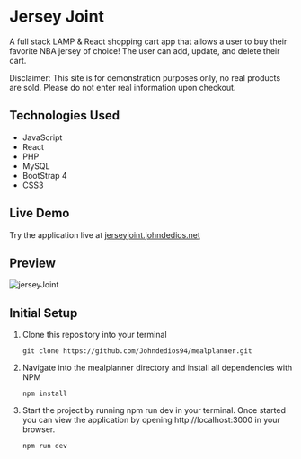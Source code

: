# Jersey Joint

A full stack LAMP & React shopping cart app that allows a user to buy their favorite NBA jersey of choice! The user can add, update, and delete their cart.

Disclaimer: This site is for demonstration purposes only, no real products are sold. Please do not enter real information upon checkout.

## Technologies Used
- JavaScript
- React
- PHP
- MySQL
- BootStrap 4
- CSS3


## Live Demo
Try the application live at [jerseyjoint.johndedios.net](http://jerseyjoint.johndedios.net)

## Preview
![jerseyJoint](/server/public/images/portfolioJerseyJointgif.gif)

## Initial Setup
1. Clone this repository into your terminal
     ```shell
    git clone https://github.com/Johndedios94/mealplanner.git
    ```
2. Navigate into the mealplanner directory and install all dependencies with NPM
    ```shell
    npm install
    ```
3. Start the project by running npm run dev in your terminal. Once started you can view the application by opening http://localhost:3000 in your browser.
    ```shell
    npm run dev
    ```
